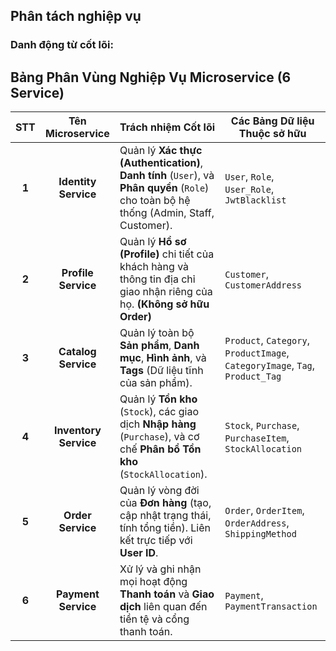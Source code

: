 ## Phân tách nghiệp vụ

### Danh động từ cốt lõi:

## Bảng Phân Vùng Nghiệp Vụ Microservice (6 Service)

|  STT  |   Tên Microservice    | Trách nhiệm Cốt lõi                                                                                                                      | Các Bảng Dữ liệu Thuộc sở hữu                                                |
| :---: | :-------------------: | :--------------------------------------------------------------------------------------------------------------------------------------- | ---------------------------------------------------------------------------- |
| **1** | **Identity Service**  | Quản lý **Xác thực (Authentication)**, **Danh tính** (`User`), và **Phân quyền** (`Role`) cho toàn bộ hệ thống (Admin, Staff, Customer). | `User`, `Role`, `User_Role`, `JwtBlacklist`                                  |
| **2** |  **Profile Service**  | Quản lý **Hồ sơ (Profile)** chi tiết của khách hàng và thông tin địa chỉ giao nhận riêng của họ. **(Không sở hữu Order)**                | `Customer`, `CustomerAddress`                                                |
| **3** |  **Catalog Service**  | Quản lý toàn bộ **Sản phẩm**, **Danh mục**, **Hình ảnh**, và **Tags** (Dữ liệu tĩnh của sản phẩm).                                       | `Product`, `Category`, `ProductImage`, `CategoryImage`, `Tag`, `Product_Tag` |
| **4** | **Inventory Service** | Quản lý **Tồn kho** (`Stock`), các giao dịch **Nhập hàng** (`Purchase`), và cơ chế **Phân bổ Tồn kho** (`StockAllocation`).              | `Stock`, `Purchase`, `PurchaseItem`, `StockAllocation`                       |
| **5** |   **Order Service**   | Quản lý vòng đời của **Đơn hàng** (tạo, cập nhật trạng thái, tính tổng tiền). Liên kết trực tiếp với **User ID**.                        | `Order`, `OrderItem`, `OrderAddress`, `ShippingMethod`                       |
| **6** |  **Payment Service**  | Xử lý và ghi nhận mọi hoạt động **Thanh toán** và **Giao dịch** liên quan đến tiền tệ và cổng thanh toán.                                | `Payment`, `PaymentTransaction`                                              |
